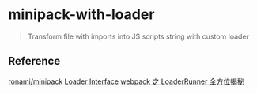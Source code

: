 # minipack-with-loader

> Transform file with imports into JS scripts string with custom loader

## Reference

[ronami/minipack](https://github.com/ronami/minipacks)
[Loader Interface](https://webpack.js.org/api/loaders/)
[webpack 之 LoaderRunner 全方位揭秘](https://juejin.im/post/5cf3df8c5188254dd63c09b0)
